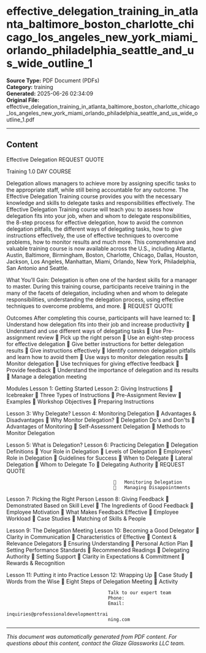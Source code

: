 ﻿# effective_delegation_training_in_atlanta_baltimore_boston_charlotte_chicago_los_angeles_new_york_miami_orlando_philadelphia_seattle_and_us_wide_outline_1

**Source Type:** PDF Document (PDFs)  
**Category:** training  
**Generated:** 2025-06-26 02:34:09  
**Original File:** effective_delegation_training_in_atlanta_baltimore_boston_charlotte_chicago_los_angeles_new_york_miami_orlando_philadelphia_seattle_and_us_wide_outline_1.pdf

---

## Content

Effective
Delegation                                                              REQUEST QUOTE



Training                                                               1.0 DAY COURSE




Delegation allows managers to achieve more by assigning specific tasks to the
appropriate staff, while still being accountable for any outcome. The Effective
Delegation Training course provides you with the necessary knowledge and
skills to delegate tasks and responsibilities effectively.
The Effective Delegation Training course will teach you: to assess how
delegation fits into your job, when and whom to delegate responsibilities, the
8-step process for effective delegation, how to avoid the common delegation
pitfalls, the different ways of delegating tasks, how to give instructions
effectively, the use of effective techniques to overcome problems, how to
monitor results and much more.
This comprehensive and valuable training course is now available across the
U.S., including Atlanta, Austin, Baltimore, Birmingham, Boston, Charlotte,
Chicago, Dallas, Houston, Jackson, Los Angeles, Manhattan, Miami, Orlando,
New York, Philadelphia, San Antonio and Seattle.




What You’ll Gain:
Delegation is often one of the hardest skills for a manager to master. During this training
course, participants receive training in the many of the facets of delegation, including when
and whom to delegate responsibilities, understanding the delegation process, using effective
techniques to overcome problems, and more.
                                                                          REQUEST QUOTE




Outcomes
After completing this course, participants will have learned to:
    Understand how delegation fits into their job and increase productivity
    Understand and use different ways of delegating tasks
    Use Pre-assignment review
    Pick up the right person
    Use an eight-step process for effective delegation
    Give better instructions for better delegation results
    Give instructions effectively
    Identify common delegation pitfalls and learn how to avoid them
    Use ways to monitor delegation results
    Monitor delegation
    Use techniques for giving effective feedback
    Provide feedback
    Understand the importance of delegation and its results
    Manage a delegation meeting




Modules
 Lesson 1: Getting Started                 Lesson 2: Giving Instructions
    Icebreaker                                Three Types of Instructions
    Pre-Assignment Review                     Examples
    Workshop Objectives                       Preparing Instructions


 Lesson 3: Why Delegate?                   Lesson 4: Monitoring Delegation
    Advantages & Disadvantages                Why Monitor Delegation?
    Delegation Do's and Don'ts                Advantages of Monitoring
    Self-Assessment                             Delegation
                                               Methods to Monitor Delegation


 Lesson 5: What is Delegation?             Lesson 6: Practicing Delegation
    Delegation Definitions                    Your Role in Delegation
    Levels of Delegation                      Employees' Role in Delegation
    Guidelines for Success                    When to Delegate
    Lateral Delegation                        Whom to Delegate To
                                               Delegating Authority
                                                                        REQUEST QUOTE




                                              Monitoring Delegation
                                              Managing Disappointments


Lesson 7: Picking the Right Person      Lesson 8: Giving Feedback
   Demonstrated Based on Skill Level       The Ingredients of Good Feedback
   Employee Motivation                     What Makes Feedback Effective
   Employee Workload                       Case Studies
   Matching of Skills & People


Lesson 9: The Delegation Meeting        Lesson 10: Becoming a Good Delegator
   Clarity in Communication                Characteristics of Effective
   Context & Relevance                       Delegators
   Ensuring Understanding                  Personal Action Plan
   Setting Performance Standards           Recommended Readings
   Delegating Authority
   Setting Support
   Clarity in Expectations &
     Committment
   Rewards & Recognition


Lesson 11: Putting it into Practice     Lesson 12: Wrapping Up
   Case Study                              Words from the Wise
   Eight Steps of Delegation Meeting
   Activity




                                         Talk to our expert team
                                         Phone:
                                         Email:
                                         inquiries@professionaldevelopmenttrai
                                         ning.com

---

*This document was automatically generated from PDF content. For questions about this content, contact the Glaze Glassworks LLC team.*
